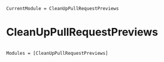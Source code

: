```@meta
CurrentModule = CleanUpPullRequestPreviews
```

# CleanUpPullRequestPreviews

```@index
```

```@autodocs
Modules = [CleanUpPullRequestPreviews]
```
